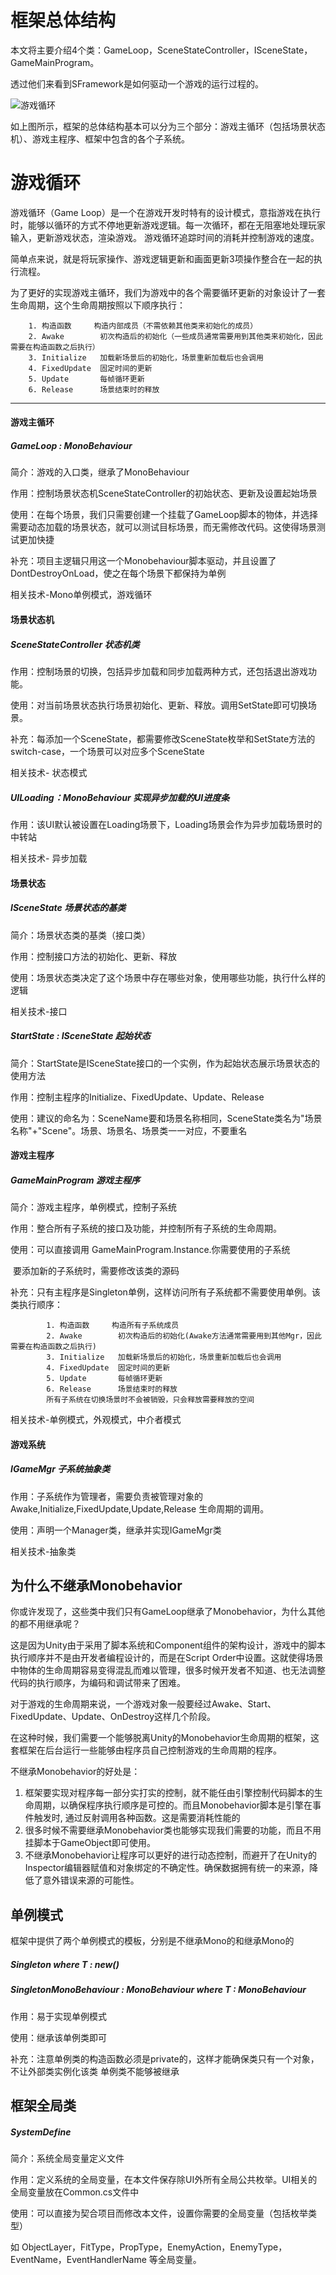 # 框架总体结构

本文将主要介绍4个类：GameLoop，SceneStateController，ISceneState，GameMainProgram。

透过他们来看到SFramework是如何驱动一个游戏的运行过程的。

![游戏循环](http://on-img.com/chart_image/5982b660e4b0e56e5d06455c.png)

如上图所示，框架的总体结构基本可以分为三个部分：游戏主循环（包括场景状态机）、游戏主程序、框架中包含的各个子系统。

# 游戏循环

游戏循环（Game Loop）是一个在游戏开发时特有的设计模式，意指游戏在执行时，能够以循环的方式不停地更新游戏逻辑。每一次循环，都在无阻塞地处理玩家输入，更新游戏状态，渲染游戏。 游戏循环追踪时间的消耗并控制游戏的速度。

简单点来说，就是将玩家操作、游戏逻辑更新和画面更新3项操作整合在一起的执行流程。

为了更好的实现游戏主循环，我们为游戏中的各个需要循环更新的对象设计了一套生命周期，这个生命周期按照以下顺序执行：

        1. 构造函数		构造内部成员（不需依赖其他类来初始化的成员）
        2. Awake        初次构造后的初始化（一些成员通常需要用到其他类来初始化，因此需要在构造函数之后执行）
        3. Initialize   加载新场景后的初始化，场景重新加载后也会调用
        4. FixedUpdate  固定时间的更新
        5. Update       每帧循环更新
        6. Release      场景结束时的释放
---

#### **游戏主循环**

##### GameLoop : MonoBehaviour 

简介：游戏的入口类，继承了MonoBehaviour

作用：控制场景状态机SceneStateController的初始状态、更新及设置起始场景

使用：在每个场景，我们只需要创建一个挂载了GameLoop脚本的物体，并选择需要动态加载的场景状态，就可以测试目标场景，而无需修改代码。这使得场景测试更加快捷

补充：项目主逻辑只用这一个Monobehaviour脚本驱动，并且设置了DontDestroyOnLoad，使之在每个场景下都保持为单例

相关技术-Mono单例模式，游戏循环

#### **场景状态机**

##### SceneStateController 状态机类

作用：控制场景的切换，包括异步加载和同步加载两种方式，还包括退出游戏功能。

使用：对当前场景状态执行场景初始化、更新、释放。调用SetState即可切换场景。

补充：每添加一个SceneState，都需要修改SceneState枚举和SetState方法的switch-case，一个场景可以对应多个SceneState

相关技术- 状态模式

##### UILoading：MonoBehaviour 实现异步加载的UI进度条

作用：该UI默认被设置在Loading场景下，Loading场景会作为异步加载场景时的中转站

相关技术- 异步加载

#### **场景状态**

##### ISceneState 场景状态的基类

简介：场景状态类的基类（接口类）

作用：控制接口方法的初始化、更新、释放

使用：场景状态类决定了这个场景中存在哪些对象，使用哪些功能，执行什么样的逻辑

相关技术-接口

##### StartState : ISceneState 起始状态

简介：StartState是ISceneState接口的一个实例，作为起始状态展示场景状态的使用方法

作用：控制主程序的Initialize、FixedUpdate、Update、Release

使用：建议的命名为：SceneName要和场景名称相同，SceneState类名为"场景名称"+"Scene"。场景、场景名、场景类一一对应，不要重名

#### **游戏主程序**

##### GameMainProgram 游戏主程序

简介：游戏主程序，单例模式，控制子系统

作用：整合所有子系统的接口及功能，并控制所有子系统的生命周期。

使用：可以直接调用 GameMainProgram.Instance.你需要使用的子系统

​            要添加新的子系统时，需要修改该类的源码

补充：只有主程序是Singleton单例，这样访问所有子系统都不需要使用单例。该类执行顺序：

```
        1. 构造函数		构造所有子系统成员
        2. Awake        初次构造后的初始化(Awake方法通常需要用到其他Mgr，因此需要在构造函数之后执行)
        3. Initialize   加载新场景后的初始化，场景重新加载后也会调用
        4. FixedUpdate  固定时间的更新
        5. Update       每帧循环更新
        6. Release      场景结束时的释放
        所有子系统在切换场景时不会被销毁，只会释放需要释放的空间
```

相关技术-单例模式，外观模式，中介者模式

#### **游戏系统**

##### IGameMgr 子系统抽象类

作用：子系统作为管理者，需要负责被管理对象的 Awake,Initialize,FixedUpdate,Update,Release 生命周期的调用。

使用：声明一个Manager类，继承并实现IGameMgr类

相关技术-抽象类

## 为什么不继承Monobehavior
你或许发现了，这些类中我们只有GameLoop继承了Monobehavior，为什么其他的都不用继承呢？

这是因为Unity由于采用了脚本系统和Component组件的架构设计，游戏中的脚本执行顺序并不是由开发者编程设计的，而是在Script Order中设置。这就使得场景中物体的生命周期容易变得混乱而难以管理，很多时候开发者不知道、也无法调整代码的执行顺序，为编码和调试带来了困难。

对于游戏的生命周期来说，一个游戏对象一般要经过Awake、Start、FixedUpdate、Update、OnDestroy这样几个阶段。

在这种时候，我们需要一个能够脱离Unity的Monobehavior生命周期的框架，这套框架在后台运行一些能够由程序员自己控制游戏的生命周期的程序。

不继承Monobehavior的好处是：

1. 框架要实现对程序每一部分实打实的控制，就不能任由引擎控制代码脚本的生命周期，以确保程序执行顺序是可控的。而且Monobehavior脚本是引擎在事件触发时, 通过反射调用各种函数。这是需要消耗性能的
2. 很多时候不需要继承Monobehavior类也能够实现我们需要的功能，而且不用挂脚本于GameObject即可使用。
3. 不继承Monobehavior让程序可以更好的进行动态控制，而避开了在Unity的Inspector编辑器赋值和对象绑定的不确定性。确保数据拥有统一的来源，降低了意外错误来源的可能性。


## 单例模式
框架中提供了两个单例模式的模板，分别是不继承Mono的和继承Mono的
##### Singleton<T> where T : new()

##### SingletonMonoBehaviour<T> : MonoBehaviour where T : MonoBehaviour

作用：易于实现单例模式

使用：继承该单例类即可

补充：注意单例类的构造函数必须是private的，这样才能确保类只有一个对象，不让外部类实例化该类
      	    单例类不能够被继承

## 框架全局类

##### SystemDefine

简介：系统全局变量定义文件

作用：定义系统的全局变量，在本文件保存除UI外所有全局公共枚举。UI相关的全局变量放在Common.cs文件中

使用：可以直接为契合项目而修改本文件，设置你需要的全局变量（包括枚举类型）

如 ObjectLayer，FitType，PropType，EnemyAction，EnemyType，EventName，EventHandlerName 等全局变量。